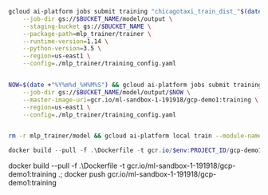 ```bash
gcloud ai-platform jobs submit training "chicagotaxi_train_dist_"$(date +"%Y%m%d_%H%M%S") \
    --job-dir gs://$BUCKET_NAME/model/output \
    --staging-bucket gs://$BUCKET_NAME \
    --package-path=mlp_trainer/trainer \
    --runtime-version=1.14 \
    --python-version=3.5 \
    --region=us-east1 \
    --config=./mlp_trainer/training_config.yaml


NOW=$(date +"%Y%m%d_%H%M%S") && gcloud ai-platform jobs submit training "chicagotaxi_train_dist_"$NOW \
    --job-dir gs://$BUCKET_NAME/model/output/$NOW \
    --master-image-uri=gcr.io/ml-sandbox-1-191918/gcp-demo1:training \
    --region=us-east1 \
    --config=./mlp_trainer/training_config.yaml


rm -r mlp_trainer/model && gcloud ai-platform local train --module-name=trainer.task --job-dir=model --package-path=mlp_trainer/trainer -- --batch-size=128 --epochs=1 --chunk-size=500000 --table-id=final_taxi_encoded_mini
```


```powershell
docker build --pull -f .\Dockerfile -t gcr.io/$env:PROJECT_ID/gcp-demo1:training .\; docker push gcr.io/$env:PROJECT_ID/gcp-demo1:training
```

docker build --pull -f .\Dockerfile -t gcr.io/ml-sandbox-1-191918/gcp-demo1:training .\; docker push gcr.io/ml-sandbox-1-191918/gcp-demo1:training